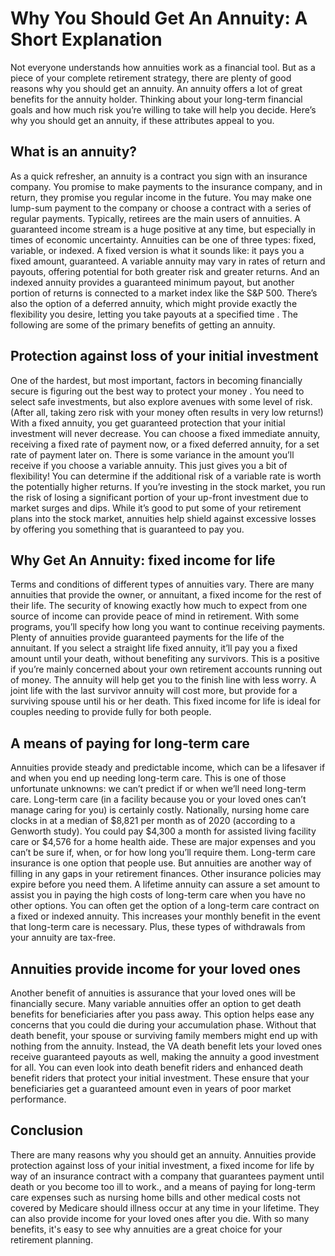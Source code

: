 # Why You Should Get An Annuity: A Short Explanation
Not everyone understands how annuities work as a financial tool. But as a piece of your complete retirement strategy, there are plenty of good reasons why you should get an annuity.
An annuity offers a lot of great benefits for the annuity holder. Thinking about your long-term financial goals and how much risk you’re willing to take will help you decide. Here’s why you should get an annuity, if these attributes appeal to you.
## What is an annuity?
As a quick refresher, an annuity is a contract you sign with an insurance company. You promise to make payments to the insurance company, and in return, they promise you regular income in the future. You may make one lump-sum payment to the company or choose a contract with a series of regular payments.
Typically, retirees are the main users of annuities. A guaranteed income stream is a huge positive at any time, but especially in times of economic uncertainty.
Annuities can be one of three types: fixed, variable, or indexed. A fixed version is what it sounds like: it pays you a fixed amount, guaranteed. A variable annuity may vary in rates of return and payouts, offering potential for both greater risk and greater returns. And an indexed annuity provides a guaranteed minimum payout, but another portion of returns is connected to a market index like the S&P 500.
There’s also the option of a deferred annuity, which might provide exactly the flexibility you desire, letting you take payouts at a specified time .
The following are some of the primary benefits of getting an annuity.
## Protection against loss of your initial investment
One of the hardest, but most important, factors in becoming financially secure is figuring out the best way to protect your money . You need to select safe investments, but also explore avenues with some level of risk. (After all, taking zero risk with your money often results in very low returns!)
With a fixed annuity, you get guaranteed protection that your initial investment will never decrease. You can choose a fixed immediate annuity, receiving a fixed rate of payment now, or a fixed deferred annuity, for a set rate of payment later on.
There is some variance in the amount you’ll receive if you choose a variable annuity. This just gives you a bit of flexibility! You can determine if the additional risk of a variable rate is worth the potentially higher returns.
If you’re investing in the stock market, you run the risk of losing a significant portion of your up-front investment due to market surges and dips. While it’s good to put some of your retirement plans into the stock market, annuities help shield against excessive losses by offering you something that is guaranteed to pay you.
## Why Get An Annuity: fixed income for life
Terms and conditions of different types of annuities vary. There are many annuities that provide the owner, or annuitant, a fixed income for the rest of their life. The security of knowing exactly how much to expect from one source of income can provide peace of mind in retirement.
With some programs, you’ll specify how long you want to continue receiving payments. Plenty of annuities provide guaranteed payments for the life of the annuitant.
If you select a straight life fixed annuity, it’ll pay you a fixed amount until your death, without benefiting any survivors. This is a positive if you’re mainly concerned about your own retirement accounts running out of money. The annuity will help get you to the finish line with less worry.
A joint life with the last survivor annuity will cost more, but provide for a surviving spouse until his or her death. This fixed income for life is ideal for couples needing to provide fully for both people.
## A means of paying for long-term care
Annuities provide steady and predictable income, which can be a lifesaver if and when you end up needing long-term care. This is one of those unfortunate unknowns: we can’t predict if or when we’ll need long-term care.
Long-term care (in a facility because you or your loved ones can’t manage caring for you) is certainly costly. Nationally, nursing home care clocks in at a median of $8,821 per month as of 2020 (according to a Genworth study). You could pay $4,300 a month for assisted living facility care or $4,576 for a home health aide.
These are major expenses and you can’t be sure if, when, or for how long you’ll require them. Long-term care insurance is one option that people use. But annuities are another way of filling in any gaps in your retirement finances.
Other insurance policies may expire before you need them. A lifetime annuity can assure a set amount to assist you in paying the high costs of long-term care when you have no other options.
You can often get the option of a long-term care contract on a fixed or indexed annuity. This increases your monthly benefit in the event that long-term care is necessary. Plus, these types of withdrawals from your annuity are tax-free.
## Annuities provide income for your loved ones
Another benefit of annuities is assurance that your loved ones will be financially secure. Many variable annuities offer an option to get death benefits for beneficiaries after you pass away.
This option helps ease any concerns that you could die during your accumulation phase. Without that death benefit, your spouse or surviving family members might end up with nothing from the annuity.
Instead, the VA death benefit lets your loved ones receive guaranteed payouts as well, making the annuity a good investment for all.
You can even look into death benefit riders and enhanced death benefit riders that protect your initial investment. These ensure that your beneficiaries get a guaranteed amount even in years of poor market performance.
## Conclusion
There are many reasons why you should get an annuity. Annuities provide protection against loss of your initial investment, a fixed income for life by way of an insurance contract with a company that guarantees payment until death or you become too ill to work., and a means of paying for long-term care  expenses such as nursing home bills and other medical costs not covered by Medicare should illness occur at any time in your lifetime. They can also provide income for your loved ones after you die. With so many benefits, it's easy to see why annuities are a great choice for your retirement planning.


